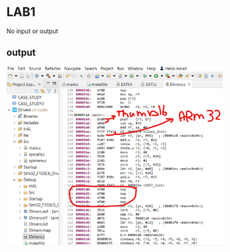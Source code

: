 # LAB1
No input or output

## output
![gitHub](https://github.com/ismailTareq/embedded_systems_online_diploma_eng_Keroles/blob/main/Mastering%20ARM%20CortexM3%204/2.session3(Inline%20Assembly)/lab1/no%20input%20or%20output.png)
